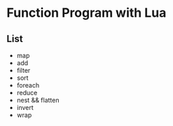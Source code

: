 # Function Program with Lua

## List
 - map
 - add
 - filter
 - sort
 - foreach
 - reduce
 - nest && flatten
 - invert
 - wrap

